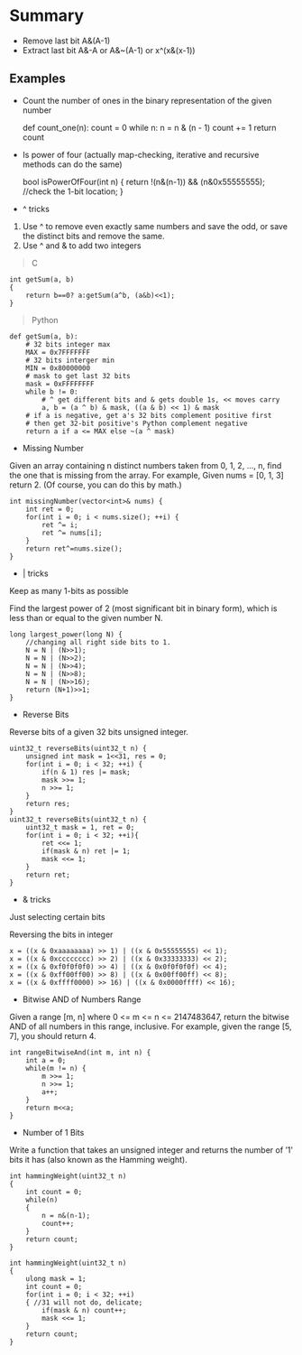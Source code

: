 # Summary

- Remove last bit A&(A-1)
- Extract last bit A&-A or A&~(A-1) or x^(x&(x-1))

## Examples

- Count the number of ones in the binary representation of the given number


    def count_one(n):
        count = 0
        while n:
            n = n & (n - 1)
            count += 1
        return count

- Is power of four (actually map-checking, iterative and recursive methods can do the same)


    bool isPowerOfFour(int n) 
    {
        return !(n&(n-1)) && (n&0x55555555);
        //check the 1-bit location;
    }

- ^ tricks
1. Use ^ to remove even exactly same numbers and save the odd, or save the distinct bits and remove the same.
2. Use ^ and & to add two integers

>C

    int getSum(a, b)
    {
        return b==0? a:getSum(a^b, (a&b)<<1);
    }

>Python

    def getSum(a, b):
        # 32 bits integer max
        MAX = 0x7FFFFFFF
        # 32 bits interger min
        MIN = 0x80000000
        # mask to get last 32 bits
        mask = 0xFFFFFFFF
        while b != 0:
            # ^ get different bits and & gets double 1s, << moves carry
            a, b = (a ^ b) & mask, ((a & b) << 1) & mask
        # if a is negative, get a's 32 bits complement positive first
        # then get 32-bit positive's Python complement negative
        return a if a <= MAX else ~(a ^ mask)

- Missing Number

Given an array containing n distinct numbers taken from 0, 1, 2, ..., n, find the one that is missing from the array. For example, Given nums = [0, 1, 3] return 2. (Of course, you can do this by math.)

    int missingNumber(vector<int>& nums) {
        int ret = 0;
        for(int i = 0; i < nums.size(); ++i) {
            ret ^= i;
            ret ^= nums[i];
        }
        return ret^=nums.size();
    }

- | tricks

Keep as many 1-bits as possible

Find the largest power of 2 (most significant bit in binary form), which is less than or equal to the given number N.

    long largest_power(long N) {
        //changing all right side bits to 1.
        N = N | (N>>1);
        N = N | (N>>2);
        N = N | (N>>4);
        N = N | (N>>8);
        N = N | (N>>16);
        return (N+1)>>1;
    }

- Reverse Bits

Reverse bits of a given 32 bits unsigned integer.

    uint32_t reverseBits(uint32_t n) {
        unsigned int mask = 1<<31, res = 0;
        for(int i = 0; i < 32; ++i) {
            if(n & 1) res |= mask;
            mask >>= 1;
            n >>= 1;
        }
        return res;
    }
    uint32_t reverseBits(uint32_t n) {
    	uint32_t mask = 1, ret = 0;
    	for(int i = 0; i < 32; ++i){
    		ret <<= 1;
    		if(mask & n) ret |= 1;
    		mask <<= 1;
    	}
    	return ret;
    }

- & tricks

Just selecting certain bits

Reversing the bits in integer

    x = ((x & 0xaaaaaaaa) >> 1) | ((x & 0x55555555) << 1);
    x = ((x & 0xcccccccc) >> 2) | ((x & 0x33333333) << 2);
    x = ((x & 0xf0f0f0f0) >> 4) | ((x & 0x0f0f0f0f) << 4);
    x = ((x & 0xff00ff00) >> 8) | ((x & 0x00ff00ff) << 8);
    x = ((x & 0xffff0000) >> 16) | ((x & 0x0000ffff) << 16);

- Bitwise AND of Numbers Range

Given a range [m, n] where 0 <= m <= n <= 2147483647, return the bitwise AND of all numbers in this range, inclusive. For example, given the range [5, 7], you should return 4.

    int rangeBitwiseAnd(int m, int n) {
        int a = 0;
        while(m != n) {
            m >>= 1;
            n >>= 1;
            a++;
        }
        return m<<a; 
    }

- Number of 1 Bits

Write a function that takes an unsigned integer and returns the number of ’1' bits it has (also known as the Hamming weight).

    int hammingWeight(uint32_t n) 
    {
    	int count = 0;
    	while(n) 
    	{
    		n = n&(n-1);
    		count++;
    	}
    	return count;
    }
    
    int hammingWeight(uint32_t n) 
    {
        ulong mask = 1;
        int count = 0;
        for(int i = 0; i < 32; ++i)
        { //31 will not do, delicate;
            if(mask & n) count++;
            mask <<= 1;
        }
        return count;
    }  